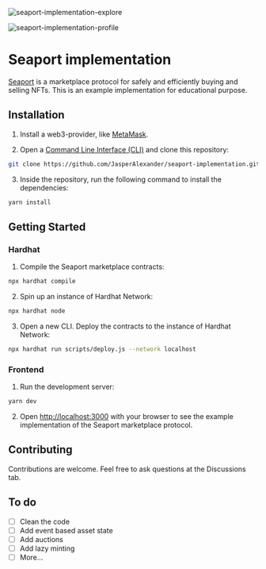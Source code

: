 ![seaport-implementation-explore](https://user-images.githubusercontent.com/84851956/179821158-75fc5c8b-7338-42e2-80b4-1cf2ac6a2fba.png)

![seaport-implementation-profile](https://user-images.githubusercontent.com/84851956/179821174-1e4b4b37-8e90-412c-867f-be8c6ead34a5.png)

# Seaport implementation

[Seaport](https://github.com/ProjectOpenSea/seaport) is a marketplace protocol for safely and efficiently buying and selling NFTs. This is an example implementation for educational purpose.

## Installation

1. Install a web3-provider, like [MetaMask](https://github.com/MetaMask/metamask-extension).

2. Open a [Command Line Interface (CLI)](https://en.wikipedia.org/wiki/Command-line_interface) and clone this repository:

```bash
git clone https://github.com/JasperAlexander/seaport-implementation.git
```

3. Inside the repository, run the following command to install the dependencies:

```bash
yarn install
```

## Getting Started

### Hardhat

1. Compile the Seaport marketplace contracts:

```bash
npx hardhat compile
```

2. Spin up an instance of Hardhat Network:

```bash
npx hardhat node
```

3. Open a new CLI. Deploy the contracts to the instance of Hardhat Network:

```bash
npx hardhat run scripts/deploy.js --network localhost
```

### Frontend

1. Run the development server:

```bash
yarn dev
```

2. Open [http://localhost:3000](http://localhost:3000) with your browser to see the example implementation of the Seaport marketplace protocol.

## Contributing

Contributions are welcome. Feel free to ask questions at the Discussions tab.

## To do

- [ ] Clean the code
- [ ] Add event based asset state
- [ ] Add auctions
- [ ] Add lazy minting
- [ ] More...
